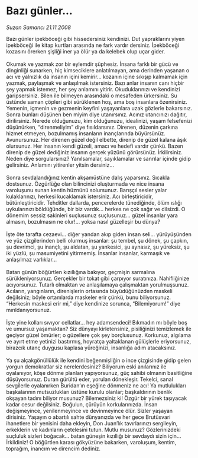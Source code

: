 # Bazı günler...

*Suzan Samancı 21.11.2008*

<div class="taraf_structure_2col_1zq">
<div class="margen_n">



 <p>Bazı günler ipekböceği gibi hissedersiniz kendinizi. Dut yapraklarını yiyen ipekböceği ile kitap kurtları arasında ne fark vardır dersiniz. İpekböceği kozasını örerken şişliği iner ya ölür ya da kelebek olup uçar gider. <br/><br/>Okumak ve yazmak zor bir eylemdir şüphesiz. İnsana farklı bir gücü ve dinginliği sunarken, hiç kimseciklere anlatılmayan, ama derinden yaşanan o acı ve yalnızlık da insanın içini kemirir... kozanın içine sıkışıp kalmamak için yazmak, paylaşmak ve anlaşılmak istersiniz. Bazı anlar insanın canı hiçbir şey yapmak istemez, her şey anlamını yitirir. Okuduklarınızı ve kendinizi garipsersiniz. Bilen ile bilmeyen arasındaki o mesafeden ürkersiniz. Su üstünde saman çöpleri gibi sürüklenen hoş, ama boş insanlara özenirsiniz. Yemenin, içmenin ve gezmenin keyfini yaşayanlara uzak gözlerle bakarsınız. Sonra bunları düşünen ben miyim diye utanırsınız. Acınız utancınızı dağıtır, dirilirsiniz. Nerede olduğunuzu, kim olduğunuzu, idealinizi, yaşam felsefenizi düşünürken, “direnmeliyim” diye fısıldarsınız. Direnen, düzenin çarkına hizmet etmeyen, bozulmamış insanların inançlarında büyürsünüz. Avunursunuz. Her direnen güzel değil elbette, direnip de güzel kalana âşık olursunuz. Her insanın kendi güzeli, amacı ve hedefi vardır çünkü. Bazen direnip de güzel dediğiniz insanın gerçek yüzünü görürsünüz. İrkilirsiniz. Neden diye sorgularsınız? Yanılsamalar, sayıklamalar ve sanrılar içinde gidip gelirsiniz. Anlamını yitirenler yitsin dersiniz... <br/><br/>Sonra sevdalandığınız kentin akşamüstüne dalış yaparsınız. Sıcakla dostsunuz. Özgürlüğe olan bilincinizi oluşturmada ve nice insana varoluşunu sunan kentin hüznünü solursunuz. Barışçıl sesler yalar kulaklarınızı, herkesi kucaklamak istersiniz. Acı birleştiricidir, bütünleştiricidir. Tehditler dallarda, pencerelerde tünediğinde, ölüm ıslığı uykularınızı böldüğünde, bir biz vardık... herkes ne çok sağır ve dilsizdi. O dönemim sessiz sakinleri suçlusunuz suçlusunuz... güzel insanlar yara almasın, bozulmasın ne olur!... yoksa nasıl güzelleşir bu dünya? <br/><br/>İşte öte tarafta cezaevi... diğer yandan akıp giden insan seli... yürüyüşünden ve yüz çizgilerinden belli olurmuş insanlar: şu tembel, şu dönek, şu çapkın, şu devrimci, şu inançlı, şu aldatan, şu yankesici, şu aynasız, şu yüreksiz, şu iki yüzlü, şu masumiyetini yitirmemiş. İnsanlar insanlar, karmaşık ve anlaşılmaz varlıklar... <br/><br/>Batan günün böğürtlen kızıllığına bakıyor, geçmişin sarmalına sürükleniyorsunuz. Gerçekler bir tokat gibi çarpıyor suratınıza. Nahifliğinize acıyorsunuz. Tutarlı olmaktan ve anlaşılamaya çalışmaktan yorulmuşsunuz. Acıların, yangınların, direnişlerin ortasında büyüdüğünüzden maskeli değilsiniz; böyle ortamlarda maskeler erir çünkü, bunu biliyorsunuz. “Herkesin maskesi erir mi,” diye kendinize sorunca, “Bilemiyorum!” diye mırıldanıyorsunuz. <br/><br/>İşte yine kolları sıvıyor cellatlar... hey adamsendeci! Bıkmadın mı böyle boş ve umursuz yaşamaktan? Siz dünyayı kirletensiniz, pisiliğinizi temizlemek ile geçiyor güzel ömürler; o güzellere çok şey borçlusunuz. Korkunuz, algılama ve ayırt etme yetinizi bastırmış, hoyratça yaltaklanan gülüşlerle eriyorsunuz, birazcık utanç duygusu kaplasa yüreğinizi, insanlığa adım atacaksınız. <br/><br/>Ya şu alçakgönüllülük ile kendini beğenmişliğin o ince çizgisinde gidip gelen yorgun demokratlar siz nerelerdesiniz? Biliyorum eski anılarınız ile oyalanıyor, köşe dönme planları yapıyorsunuz, güç sahibi olmanın basitliğine düşüyorsunuz. Duran gürültü eder, yorulan dönekleşir. Tekelci, sanal sevgilerle oyalanırken Buridan’ın eşeğine dönmeniz ne acı! Ya mutlulukları başkalarının mutsuzlukları üstüne kurulu olanlar; başkaldırının benlik okşayan tadını biliyor musunuz? Bilemezsiniz ki! Özgür bir yürek taşıyacak kadar cesur değilsiniz. Boğulun, çürüyün korkularınızda. İnsan değişmeyince, yenilenmeyince ve devinmeyince ölür. Sizler yaşayan dirisiniz. Yaşayın o abartılı sahte dünyanızda ve her gece Brutüsvari ihanetlere bir yenisini daha ekleyin, Don Juan’lık tavırlarınızı sergileyin, erkeklerin ve kadınların çetelesini tutun. Mutlu musunuz? Gözlerinizdeki suçluluk sizleri boğacak... batan güneşin kızıllığı bir sevdaydı sizin için... İrkildiniz! O böğürtlen karası gökyüzüne bakarken, varoluşum, kentim, toprağım, inancım ve direncim dediniz.</p>

<br/>


<div id="taraf_not">
</div>

</div>


</div>

